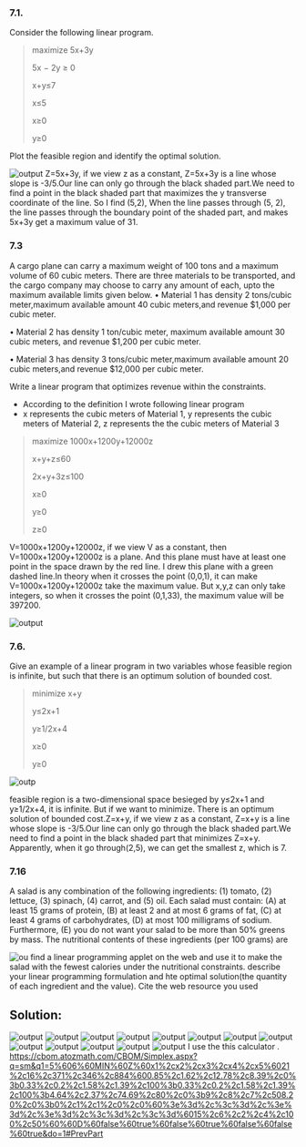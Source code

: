 ### 7.1. 
Consider the following linear program.
> maximize 5x+3y 
> 
> 5x − 2y ≥ 0
> 
> x+y≤7 
> 
> x≤5 
> 
> x≥0 
> 
> y≥0

Plot the feasible region and identify the optimal solution.

![output](7.1%20copy.png)
Z=5x+3y,  if we view z as a constant, Z=5x+3y is a line whose slope is -3/5.Our line can only go through the black shaded part.We need to find a point in the black shaded part that maximizes the y transverse coordinate of the line. So I find (5,2), When the line passes through (5, 2), the line passes through the boundary point of the shaded part, and makes 5x+3y get a maximum value of 31.


### 7.3 
A cargo plane can carry a maximum weight of 100 tons and a maximum volume of 60 cubic meters. There are three materials to be transported, and the cargo company may choose to carry any amount of each, upto the maximum available limits given below.
• Material 1 has density 2 tons/cubic meter,maximum available amount 40 cubic meters,and revenue $1,000 per cubic meter.

• Material 2 has density 1 ton/cubic meter, maximum available amount 30 cubic meters, and revenue $1,200 per cubic meter.

• Material 3 has density 3 tons/cubic meter,maximum available amount 20 cubic meters,and revenue $12,000 per cubic meter.

Write a linear program that optimizes revenue within the constraints.

- According to the definition I wrote following linear program
- x represents the cubic meters of Material 1, y represents the cubic meters of Material 2, z represents the the cubic meters of Material 3

> maximize 1000x+1200y+12000z
> 
> x+y+z≤60
> 
> 2x+y+3z≤100
> 
> x≥0 
> 
> y≥0
> 
> z≥0

V=1000x+1200y+12000z, if we view V as a constant, then V=1000x+1200y+12000z is a plane. And this plane must have at least one point in the space drawn by the red line. I drew this plane with a green dashed line.In theory when it crosses the point (0,0,1), it can make V=1000x+1200y+12000z take the maximum value. But x,y,z can only take integers, so when it crosses the point (0,1,33), the maximum value will be 397200.


![output](7.3.jpg)

### 7.6. 
Give an example of a linear program in two variables whose feasible region is infinite, but such that there is an optimum solution of bounded cost.

> minimize x+y
> 
> y≤2x+1
> 
> y≥1/2x+4
> 
> x≥0 
> 
> y≥0


![outp](7.6%20copy.png)

feasible region is a two-dimensional space besieged by y≤2x+1 and y≥1/2x+4, it is infinite. But if we want to minimize. There is an optimum solution of bounded cost.Z=x+y,  if we view z as a constant, Z=x+y is a line whose slope is -3/5.Our line can only go through the black shaded part.We need to find a point in the black shaded part that minimizes Z=x+y. Apparently, when it go through(2,5), we can get the smallest z, which is 7.

### 7.16
A salad is any combination of the following ingredients: (1) tomato, (2) lettuce, (3) spinach, (4) carrot, and (5) oil. Each salad must contain: (A) at least 15 grams of protein, (B) at least 2 and at most 6 grams of fat, (C) at least 4 grams of carbohydrates, (D) at most 100 milligrams of sodium. Furthermore, (E) you do not want your salad to be more than 50% greens by mass. The nutritional contents of these ingredients (per 100 grams) are

![ou](7.16%20problem.png)
find a linear programming applet on the web and use it to make the salad with the fewest calories under the nutritional constraints. describe your linear programming formulation and hte optimal solution(the quantity of each ingredient and the value). Cite the web resource you used

## Solution:


![output](exercise4/step1.png)
![output](exercise4/step2.png)
![output](exercise4/step3.png)
![output](exercise4/step4.png)
![output](exercise4/step5.png)
![output](exercise4/step6.png)
![output](exercise4/step7.png)
![output](exercise4/step8.png)
![output](exercise4/step9.png)
![output](exercise4/step10.png)
![output](exercise4/step11.png)
![output](exercise4/step12.png)
![output](exercise4/step13.png)
I use the this calculator .
https://cbom.atozmath.com/CBOM/Simplex.aspx?q=sm&q1=5%606%60MIN%60Z%60x1%2cx2%2cx3%2cx4%2cx5%6021%2c16%2c371%2c346%2c884%600.85%2c1.62%2c12.78%2c8.39%2c0%3b0.33%2c0.2%2c1.58%2c1.39%2c100%3b0.33%2c0.2%2c1.58%2c1.39%2c100%3b4.64%2c2.37%2c74.69%2c80%2c0%3b9%2c8%2c7%2c508.20%2c0%3b0%2c1%2c1%2c0%2c0%60%3e%3d%2c%3c%3d%2c%3e%3d%2c%3e%3d%2c%3c%3d%2c%3c%3d%6015%2c6%2c2%2c4%2c100%2c50%60%60D%60false%60true%60false%60true%60false%60false%60true&do=1#PrevPart